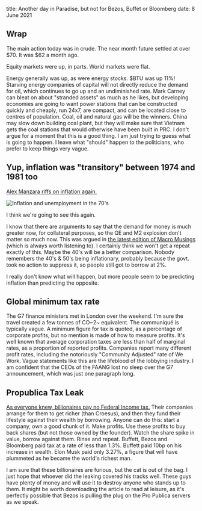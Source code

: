 title: Another day in Paradise, but not for Bezos, Buffet or Bloomberg
date: 8 June 2021

## Wrap

The main action today was in crude. 
The near month future settled at over $70. 
It was $62 a month ago.

Equity markets were up, in parts. World markets were flat.

Energy generally was up, as were energy stocks. $BTU was up 11%! 
Starving energy companies of capital will not directly reduce the demand for oil, which continues to go up and an undiminished rate.
Mark Carney can bleat on about "stranded assets" as much as he likes, but developing economies are going to want power stations that can be constructed quickly and cheaply, run 24x7, are compact, and can be located close to centres of population. Coal, oil and natural gas will be the winners. China may slow down building coal plant, but they will make sure that Vietnam gets the coal stations that would otherwise have been built in PRC. I don't argue for a moment that this is a good thing. I am just trying to guess what is going to happen. I leave what "should" happen to the politicians, who prefer to keep things very vague.

## Yup, inflation was "transitory" between 1974 and 1981 too

[Alex Manzara riffs on inflation again.](https://www.chartpoint.com/villains-and-heroes/)

![Inflation and unemployment in the 70's](https://www.chartpoint.com/wp-content/uploads/2021/06/CPI-UNEMP-1977-1024x491.gif)

I think we're going to see this again.

I know that there are arguments to say that the demand for money is much greater now, for collateral purposes, so the QE and M2 explosion don't matter so much now. This was argued in [the latest edition of Macro Musings](https://macromusings.libsyn.com/david-andolfatto-on-a-standing-repo-facility-the-future-of-cbdc-and-plumbing-issues-in-monetary-policy) (which is always worth listening to).
I certainly think we won't get a repeat exactly of this. 
Maybe the 40's will be a better comparison. Nobody remembers the 40's & 50's being inflationary, probably because the govt. took no action to suppress it, so people still got to borrow at 2%.

I really don't know what will happen, but more people seem to be predicting inflation than predicting the opposite.

## Global minimum tax rate

The G7 finance ministers met in London over the weekend. 
I'm sure the travel created a few tonnes of CO~2~ equivalent.
The communiqué is typically vague. 
A minimum figure for tax is quoted, as a percentage of corporate profits, but no mention is made of how to measure profits.
It's well known that average corporation taxes are less than half of marginal rates, as a proportion of reported profits.
Companies report many different profit rates, including the notoriously "Community Adjusted" rate of We Work. 
Vague statements like this are the lifeblood of the lobbying industry. 
I am confident that the CEOs of the FAANG lost no sleep over the G7 announcement, which was just one paragraph long.

## Propublica Tax Leak

[As everyone knew, billionaires pay no Federal Income tax.](https://www.propublica.org/article/the-secret-irs-files-trove-of-never-before-seen-records-reveal-how-the-wealthiest-avoid-income-tax) Their companies arrange for them to get richer (than Croesus), and then they fund their lifestyle against their wealth by borrowing.
Anyone can do this: start a company, own a good chunk of it. Make profits. Use these profits to buy back shares (but not those owned by the founder). Watch the share spike in value, borrow against them. Rinse and repeat.
Buffett, Bezos and Bloomberg paid tax at a rate of less than 1.3%. Buffett paid 10bp on his increase in wealth.
Elon Musk paid only 3.27%, a figure that will have plummeted as he became the world's richest man.

I am sure that these billionaires are furious, but the cat is out of the bag. I just hope that whoever did the leaking covered his tracks well.
These guys have plenty of money and will use it to destroy anyone who stands up to them.
It might be worth downloading the article to read at leisure, as it's perfectly possible that Bezos is pulling the plug on the Pro Publica servers as we speak.
